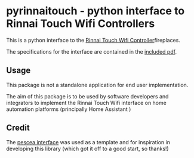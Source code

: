 
# pyrinnaitouch - python interface to Rinnai Touch Wifi Controllers

This is a python interface to the [Rinnai Touch Wifi Controller](https://www.rinnai.com.au/online/controllers/heating-and-cooling-controllers/rinnai-touch-wi-fi/)fireplaces.

The specifications for the interface are contained in the [included pdf](./NBW2API_Iss1.3.pdf).

## Usage

This package is not a standalone application for end user implementation.

The aim of this package is to be used by software developers and integrators to implement
the Rinnai Touch Wifi interface on home automation platforms (principally Home Assistant )

## Credit

The [pescea interface](https://github.com/lazdavila/pescea) was used as a template and
for inspiration in developing this library (which got it off to a good start, so thanks!)
